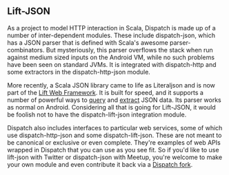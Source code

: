 Lift-JSON
---------

As a project to model HTTP interaction in Scala, Dispatch is made up
of a number of inter-dependent modules. These include dispatch-json,
which has a JSON parser that is defined with Scala's awesome
parser-combinators. But mysteriously, this parser overflows the stack
when run against medium sized inputs on the Android VM, while no such
problems have been seen on standard JVMs. It is integrated with
dispatch-http and some extractors in the dispatch-http-json module.

More recently, a Scala JSON library came to life as Literaljson and is
now part of the [Lift Web Framework][lift]. It is built for speed, and
it supports a number of powerful ways to [query] and [extract] JSON
data. Its parser works as normal on Android. Considering all that is
going for Lift-JSON, it would be foolish not to have the
dispatch-lift-json integration module.

[query]: https://github.com/lift/lift/blob/master/framework/lift-base/lift-json/src/test/scala/net/liftweb/json/QueryExamples.scala
[extract]: https://github.com/lift/lift/blob/master/framework/lift-base/lift-json/src/test/scala/net/liftweb/json/ExtractionExamples.scala
[lift]: http://liftweb.net/

Dispatch also includes interfaces to particular web services, some of
which use dispatch-http-json and some dispatch-lift-json. These are
not meant to be canonical or exclusive or even complete. They're
examples of web APIs wrapped in Dispatch that you can use as you see
fit. So if you'd like to use lift-json with Twitter or dispatch-json
with Meetup, you're welcome to make your own module and even
contribute it back via a [Dispatch fork][fork].

[fork]: http://github.com/n8han/Databinder-Dispatch
